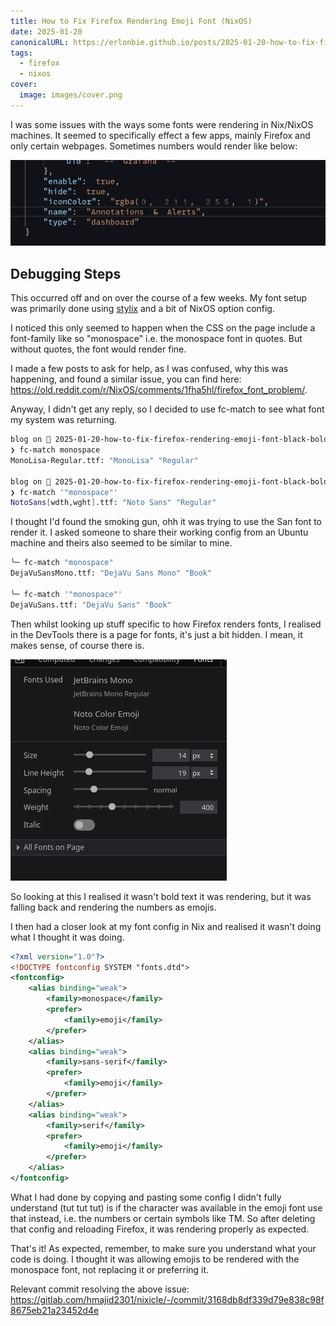 ```yaml
---
title: How to Fix Firefox Rendering Emoji Font (NixOS)
date: 2025-01-20
canonicalURL: https://erlonbie.github.io/posts/2025-01-20-how-to-fix-firefox-rendering-emoji-font-black-bold-numbers-issue
tags:
  - firefox
  - nixos
cover:
  image: images/cover.png
---
```


I was some issues with the ways some fonts were rendering in Nix/NixOS machines. It seemed to specifically effect
a few apps, mainly Firefox and only certain webpages. Sometimes numbers would render like below:

![Bad Rendering](images/bad.png)

## Debugging Steps

This occurred off and on over the course of a few weeks. My font setup was primarily done using
[stylix](https://github.com/danth/stylix) and a bit of NixOS option config.

I noticed this only seemed to happen when the CSS on the page include a font-family like so "monospace" i.e.
the monospace font in quotes. But without quotes, the font would render fine.

I made a few posts to ask for help, as I was confused, why this was happening, and found a similar issue,
you can find here: https://old.reddit.com/r/NixOS/comments/1fha5hl/firefox_font_problem/.

Anyway, I didn't get any reply, so I decided to use fc-match to see what font my system was returning.

```bash
blog on  2025-01-20-how-to-fix-firefox-rendering-emoji-font-black-bold-numbers-issue [$?] via 🐹 v1.22.10 via ❄  impure (nix-shell-env) took 19s
❯ fc-match monospace
MonoLisa-Regular.ttf: "MonoLisa" "Regular"

blog on  2025-01-20-how-to-fix-firefox-rendering-emoji-font-black-bold-numbers-issue [$?] via 🐹 v1.22.10 via ❄  impure (nix-shell-env)
❯ fc-match '"monospace"'
NotoSans[wdth,wght].ttf: "Noto Sans" "Regular"
```

I thought I'd found the smoking gun, ohh it was trying to use the San font to render it. I asked someone to share their
working config from an Ubuntu machine and theirs also seemed to be similar to mine.

```bash
╰─ fc-match "monospace"
DejaVuSansMono.ttf: "DejaVu Sans Mono" "Book"

╰─ fc-match '"monospace"'
DejaVuSans.ttf: "DejaVu Sans" "Book"
```

Then whilst looking up stuff specific to how Firefox renders fonts, I realised in the DevTools there is a page for
fonts, it's just a bit hidden. I mean, it makes sense, of course there is.

![Font Panel Firefox](images/fonts.png)

So looking at this I realised it wasn't bold text it was rendering, but it was falling back and rendering the numbers
as emojis.

I then had a closer look at my font config in Nix and realised it wasn't doing what I thought it was doing.

```xml
<?xml version="1.0"?>
<!DOCTYPE fontconfig SYSTEM "fonts.dtd">
<fontconfig>
    <alias binding="weak">
        <family>monospace</family>
        <prefer>
            <family>emoji</family>
        </prefer>
    </alias>
    <alias binding="weak">
        <family>sans-serif</family>
        <prefer>
            <family>emoji</family>
        </prefer>
    </alias>
    <alias binding="weak">
        <family>serif</family>
        <prefer>
            <family>emoji</family>
        </prefer>
    </alias>
</fontconfig>
```

What I had done by copying and pasting some config I didn't fully understand (tut tut tut) is if the character was
available in the emoji font use that instead, i.e. the numbers or certain symbols like TM.
So after deleting that config and reloading Firefox, it was rendering properly as expected.

That's it! As expected, remember, to make sure you understand what your code is doing. I thought it was allowing emojis
to be rendered with the monospace font, not replacing it or preferring it.

Relevant commit resolving the above issue: https://gitlab.com/hmajid2301/nixicle/-/commit/3168db8df339d79e838c98f8675eb21a23452d4e

